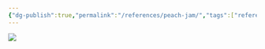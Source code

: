 ```yaml
---
{"dg-publish":true,"permalink":"/references/peach-jam/","tags":["references","crafting","food","completed"]}
---
```


![](https://lh3.googleusercontent.com/pw/AP1GczOhW8v8rL9Bh-VeU-QVVFLFAs4V-CJbBcmZCfrR75acjB7fJYSZFBcV-o74eU9Y_0NbpH5aGpHsNKh1kMr9B6MBgwG9Rf_aPRbohtzcSBkVMpRsOtnyWNzQ5TK8T6nRxhEZAvZ-dko-SJLehb9xsMfV=w1601-h2135-s-no?authuser=0)

